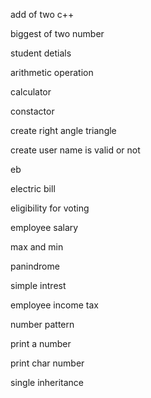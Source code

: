add of two c++

biggest of two number

student detials

arithmetic operation

calculator

constactor

create right angle triangle

create user name is valid or not

eb

electric bill

eligibility for voting

employee salary

max and min

panindrome

simple intrest

employee income tax

number pattern

print a number

print char number

single inheritance

